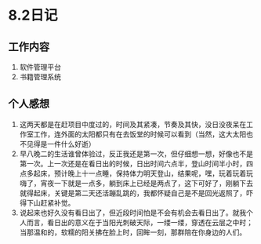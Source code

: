 # 8.2日记

## 工作内容

1. 软件管理平台
2. 书籍管理系统

## 个人感想

1. 这两天都是在赶项目中度过的，时间及其紧凑，节奏及其快，没日没夜呆在工作室工作，连外面的太阳都只有在去饭堂的时候可以看到（当然，这大太阳也不见得是一件什么好逝）
2. 早八晚二的生活谁曾体验过，反正我还是第一次，但仔细想一想，好像也不是第一次。上一次还是在看日出的时候，日出时间六点半，登山时间半小时，四点多起床，预计晚上十一点睡，保持体力明天登山，结果呢，嘿，玩着玩着玩嗨了，宵夜一下就是一点多，躺到床上已经是两点了，这下可好了，刚躺下去就得起床，关键是第二天还活蹦乱跳的，我都怀疑自己是不是回光返照了，吓得下山赶紧补觉。
3. 说起来也好久没有看日出了，但近段时间怕是不会有机会去看日出了。就我个人而言，看日出的意义在于当阳光刺破天际，一缕一缕，穿透在云层之中时；当那温和的，软糯的阳关拂在脸上时，回眸一刻，那群陪在你身边的人们。

